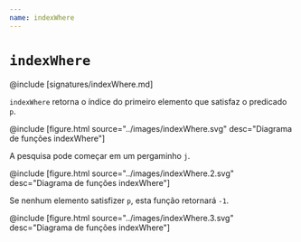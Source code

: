 ```yaml
---
name: indexWhere
---
```


# `indexWhere`

@include [signatures/indexWhere.md]

`indexWhere` retorna o índice do primeiro elemento que satisfaz o predicado `p`.

@include [figure.html source="../images/indexWhere.svg" desc="Diagrama de funções indexWhere"]

A pesquisa pode começar em um pergaminho `j`.

@include [figure.html source="../images/indexWhere.2.svg" desc="Diagrama de funções indexWhere"]

Se nenhum elemento satisfizer `p`, esta função retornará `-1`.

@include [figure.html source="../images/indexWhere.3.svg" desc="Diagrama de funções indexWhere"]
